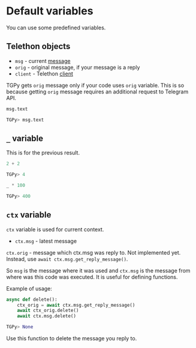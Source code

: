 # Default variables

You can use some predefined variables.

## Telethon objects


- `msg` - current [message](https://docs.telethon.dev/en/latest/quick-references/objects-reference.html#message)
- `orig` - original message, if your message is a reply
- `client` - Telethon [client](https://docs.telethon.dev/en/latest/quick-references/client-reference.html)

TGPy gets `orig` message only if your code uses `orig` variable. This is so because getting `orig` message requires an additional request to Telegram API.

```python
msg.text

TGPy> msg.text
```


## `_` variable

This is for the previous result.

```python
2 + 2

TGPy> 4
```

```python
_ * 100

TGPy> 400
```

## `ctx` variable

`ctx` variable is used for current context.

- `ctx.msg` - latest message

`ctx.orig` - message which ctx.msg was reply to. Not implemented yet. 
Instead, use `await ctx.msg.get_reply_message()`.

So `msg` is the message where it was used and `ctx.msg` is the message from where was this code was executed. 
It is useful for defining functions.

Example of usage:
```python
async def delete():
    ctx_orig = await ctx.msg.get_reply_message()
    await ctx_orig.delete()
    await ctx.msg.delete()

TGPy> None
```
Use this function to delete the message you reply to.